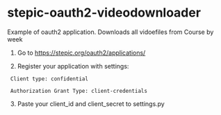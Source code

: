 # stepic-oauth2-videodownloader
Example of oauth2 application. Downloads all vidoefiles from Course by week

1) Go to https://stepic.org/oauth2/applications/

2) Register your application with settings:

<code> Client type: confidential </code>

<code> Authorization Grant Type: client-credentials </code>

3) Paste your client_id and client_secret to settings.py

